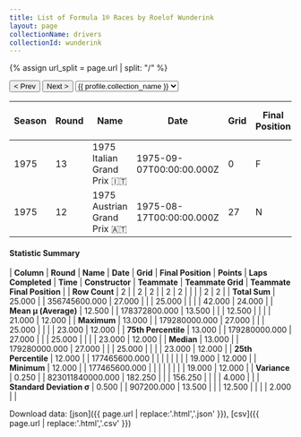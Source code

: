 ```yaml
---
title: List of Formula 1® Races by Roelof Wunderink
layout: page
collectionName: drivers
collectionId: wunderink
---
```


{% assign url_split = page.url | split: "/" %}
<div id="collection-navigation">
<button onclick="selector.options[selector.selectedIndex-1].value && (window.location = selector.options[selector.selectedIndex-1].value);">&lt; Prev</button>
<button onclick="selector.options[selector.selectedIndex+1].value && (window.location = selector.options[selector.selectedIndex+1].value);">Next &gt;</button>
<select id="selector" onchange="this.options[this.selectedIndex].value && (window.location = this.options[this.selectedIndex].value);">
  {% for collectionId in site.data[page.collectionName].refs %}
    {% if collectionId == page.collectionId %}
      {% assign selected = "selected" %}
    {% else %}
      {% assign selected = "" %}
    {% endif %}
    {% assign profile = site.data[page.collectionName][collectionId].profile %}
    <option value="/f1/{{ page.collectionName }}/{{ collectionId }}/{{ url_split[4] }}" {{ selected }}>{{ profile.collection_name }}</option>
  {% endfor %}
</select>
</div>

| Season | Round | Name | Date | Grid | Final Position | Points | Laps Completed | Time | Constructor | Teammate | Teammate Grid | Teammate Final Position |
|--|--|--|--|--|--|--|--|--|--|--|--|--|
| 1975 | 13 | 1975 Italian Grand Prix 🇮🇹 | 1975-09-07T00:00:00.000Z | 0 | F | 0.0 | 0 |   | Ensign 🇬🇧 | [Chris Amon 🇳🇿](/f1/drivers/amon) | 19 | 12 |
| 1975 | 12 | 1975 Austrian Grand Prix 🇦🇹 | 1975-08-17T00:00:00.000Z | 27 | N | 0.0 | 25 |   | Ensign 🇬🇧 | [Chris Amon 🇳🇿](/f1/drivers/amon) | 23 | 12 |

#### Statistic Summary

| **Column** | **Round** | **Name** | **Date** | **Grid** | **Final Position** | **Points** | **Laps Completed** | **Time** | **Constructor** | **Teammate** | **Teammate Grid** | **Teammate Final Position** |
| **Row Count** | 2 |  | 2 | 2 |  | 2 | 2 |  |  |  | 2 | 2 |
| **Total Sum** | 25.000 |  | 356745600.000 | 27.000 |  |  | 25.000 |  |  |  | 42.000 | 24.000 |
| **Mean μ (Average)** | 12.500 |  | 178372800.000 | 13.500 |  |  | 12.500 |  |  |  | 21.000 | 12.000 |
| **Maximum** | 13.000 |  | 179280000.000 | 27.000 |  |  | 25.000 |  |  |  | 23.000 | 12.000 |
| **75th Percentile** | 13.000 |  | 179280000.000 | 27.000 |  |  | 25.000 |  |  |  | 23.000 | 12.000 |
| **Median** | 13.000 |  | 179280000.000 | 27.000 |  |  | 25.000 |  |  |  | 23.000 | 12.000 |
| **25th Percentile** | 12.000 |  | 177465600.000 |  |  |  |  |  |  |  | 19.000 | 12.000 |
| **Minimum** | 12.000 |  | 177465600.000 |  |  |  |  |  |  |  | 19.000 | 12.000 |
| **Variance** | 0.250 |  | 823011840000.000 | 182.250 |  |  | 156.250 |  |  |  | 4.000 |  |
| **Standard Deviation σ** | 0.500 |  | 907200.000 | 13.500 |  |  | 12.500 |  |  |  | 2.000 |  |

Download data: [json]({{ page.url | replace:'.html','.json' }}), [csv]({{ page.url | replace:'.html','.csv' }})
